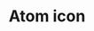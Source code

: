 ---
layout: image
title: Atom icon
source: original
location: assets/img/icon-science.svg
alt-text: line drawing of atom (nucleus with electrons)
notes: ""
uses:
    - https://codepen.io/bnaolu/pen/YzNoqJw
---